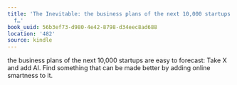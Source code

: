 ```yaml
---
title: 'The Inevitable: the business plans of the next 10,000 startups are easy to
  f…'
book_uuid: 56b3ef73-d980-4e42-8798-d34eec8ad688
location: '482'
source: kindle
---
```


the business plans of the next 10,000 startups are easy to forecast: Take X and add AI. Find something that can be made better by adding online smartness to it.